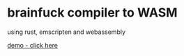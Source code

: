 # brainfuck compiler to WASM

using rust, emscripten and webassembly

[demo - click here](http://mwolicki.github.io/brainfuck_rust_web)
